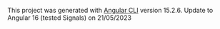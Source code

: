 This project was generated with [Angular CLI](https://github.com/angular/angular-cli) version 15.2.6.
Update to Angular 16 (tested Signals) on 21/05/2023
